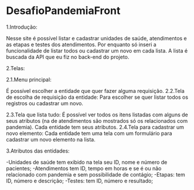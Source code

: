 # DesafioPandemiaFront

1.Introdução:

  Nesse site é possível listar e cadastrar unidades de saúde, atendimentos e as etapas e testes dos atendimentos. Por enquanto só inseri a funcionalidade de listar todos ou cadastrar um novo em cada lista. A lista é buscada da API que eu fiz no back-end do projeto.

2.Telas:

2.1.Menu principal:

  É possível escolher a entidade que quer fazer alguma requisição.
2.2.Tela de escolha de requisição da entidade:
  Para escolher se quer listar todos os registros ou cadastrar um novo.
  
2.3.Tela que lista tudo:
  É possível ver todos os itens listadas com alguns de seus atributos (na de atendimentos são mostrados só os relacionados com pandemia). Cada entidade tem seus atributos.
2.4.Tela para cadastrar um novo elemento:
  Cada entidade tem uma tela com um formulário para cadastrar um novo elemento na lista.
  
3.Atributos das entidades:

 -Unidades de saúde tem exibido na tela seu ID, nome e número de pacientes;
 -Atendimentos tem ID, tempo em horas e se é ou não relacionado com pandemia e sem possibilidade de contágio;
 -Etapas: tem ID, número e descrição;
 -Testes: tem ID, número e resultado;
